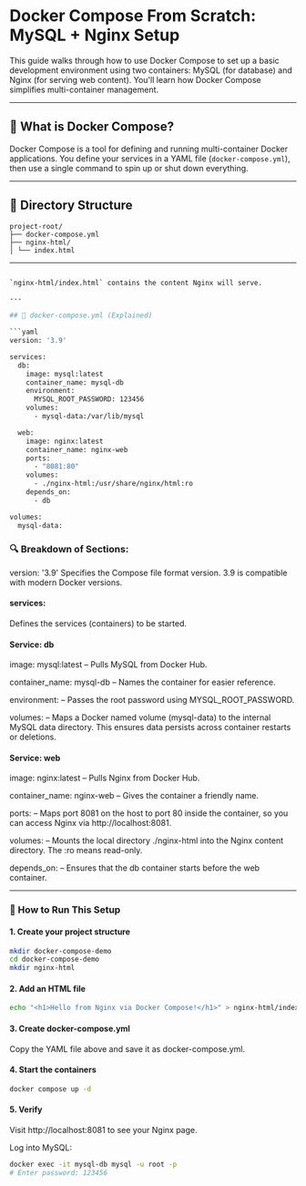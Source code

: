 # Docker Compose From Scratch: MySQL + Nginx Setup

This guide walks through how to use Docker Compose to set up a basic development environment using two containers: MySQL (for database) and Nginx (for serving web content). You'll learn how Docker Compose simplifies multi-container management.

---

## 📌 What is Docker Compose?
Docker Compose is a tool for defining and running multi-container Docker applications. You define your services in a YAML file (`docker-compose.yml`), then use a single command to spin up or shut down everything.

---

## 🧱 Directory Structure
```text
project-root/
├── docker-compose.yml
├── nginx-html/
│ └── index.html
```

---

```bash

`nginx-html/index.html` contains the content Nginx will serve.

---

## 📄 docker-compose.yml (Explained)

```yaml
version: '3.9'

services:
  db:
    image: mysql:latest
    container_name: mysql-db
    environment:
      MYSQL_ROOT_PASSWORD: 123456
    volumes:
      - mysql-data:/var/lib/mysql

  web:
    image: nginx:latest
    container_name: nginx-web
    ports:
      - "8081:80"
    volumes:
      - ./nginx-html:/usr/share/nginx/html:ro
    depends_on:
      - db

volumes:
  mysql-data:

```
### 🔍 Breakdown of Sections:
version: '3.9'
Specifies the Compose file format version. 3.9 is compatible with modern Docker versions.

#### services:
Defines the services (containers) to be started.

 #### Service: db
 image: mysql:latest – Pulls MySQL from Docker Hub.

container_name: mysql-db – Names the container for easier reference.

environment: – Passes the root password using MYSQL_ROOT_PASSWORD.

volumes: – Maps a Docker named volume (mysql-data) to the internal MySQL data directory. This ensures data persists across container restarts or deletions.

#### Service: web
image: nginx:latest – Pulls Nginx from Docker Hub.

container_name: nginx-web – Gives the container a friendly name.

ports: – Maps port 8081 on the host to port 80 inside the container, so you can access Nginx via http://localhost:8081.

volumes: – Mounts the local directory ./nginx-html into the Nginx content directory. The :ro means read-only.

depends_on: – Ensures that the db container starts before the web container.

---

### 🏃 How to Run This Setup
#### 1. Create your project structure
```bash
mkdir docker-compose-demo
cd docker-compose-demo
mkdir nginx-html
```
#### 2. Add an HTML file
```bash
echo "<h1>Hello from Nginx via Docker Compose!</h1>" > nginx-html/index.html
```
#### 3. Create docker-compose.yml
Copy the YAML file above and save it as docker-compose.yml.

#### 4. Start the containers
```bash
docker compose up -d
```
#### 5. Verify
Visit http://localhost:8081 to see your Nginx page.

Log into MySQL:
```bash
docker exec -it mysql-db mysql -u root -p
# Enter password: 123456
```




